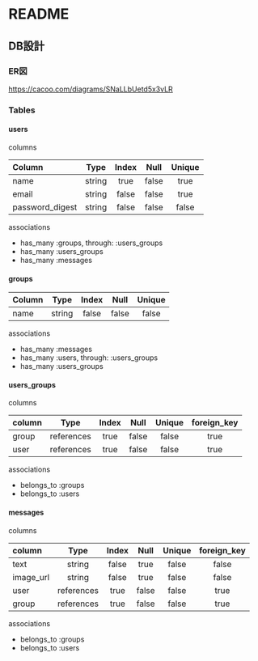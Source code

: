 # README

## DB設計

### ER図
https://cacoo.com/diagrams/SNaLLbUetd5x3vLR

### Tables

#### users

columns

| Column          |  Type  | Index | Null  | Unique |
|:----------------|:------:|:-----:|:-----:|:------:|
| name            | string | true  | false |  true  |
| email           | string | false | false |  true  |
| password_digest | string | false | false | false  |

associations

* has_many :groups, through: :users_groups
* has_many :users_groups
* has_many :messages

#### groups

| Column |  Type  | Index | Null  | Unique |
|:-------|:------:|:-----:|:-----:|:------:|
| name   | string | false | false | false  |

associations

* has_many :messages
* has_many :users, through: :users_groups
* has_many :users_groups

#### users_groups

columns

| column |    Type    | Index | Null  | Unique | foreign_key |
|:-------|:----------:|:-----:|:-----:|:------:|:-----------:|
| group  | references | true  | false | false  |    true     |
| user   | references | true  | false | false  |    true     |

associations
* belongs_to :groups
* belongs_to :users

#### messages

columns

| column    |    Type    | Index | Null  | Unique | foreign_key |
|:----------|:----------:|:-----:|:-----:|:------:|:-----------:|
| text      |   string   | false | true  | false  |    false    |
| image_url |   string   | false | true  | false  |    false    |
| user      | references | true  | false | false  |    true     |
| group     | references | true  | false | false  |    true     |

associations
* belongs_to :groups
* belongs_to :users
